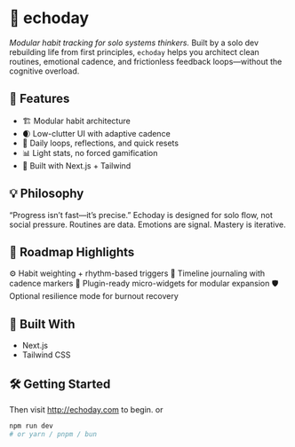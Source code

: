 # 🧠 echoday

_Modular habit tracking for solo systems thinkers._
Built by a solo dev rebuilding life from first principles, `echoday` helps you architect clean routines, emotional cadence, and frictionless feedback loops—without the cognitive overload.

## 🚀 Features

- 🏗️ Modular habit architecture  
- 🌒 Low-clutter UI with adaptive cadence  
- 🔁 Daily loops, reflections, and quick resets  
- 📊 Light stats, no forced gamification  
- 📁 Built with Next.js + Tailwind

## 💡 Philosophy

“Progress isn’t fast—it’s precise.” Echoday is designed for solo flow, not social pressure. Routines are data. Emotions are signal. Mastery is iterative.

## 📌 Roadmap Highlights

⚙️ Habit weighting + rhythm-based triggers
📆 Timeline journaling with cadence markers
🧱 Plugin-ready micro-widgets for modular expansion
🛡️ Optional resilience mode for burnout recovery

## 🙌 Built With

- Next.js
- Tailwind CSS


## 🛠️ Getting Started
Then visit http://echoday.com to begin. or
```bash
npm run dev
# or yarn / pnpm / bun



